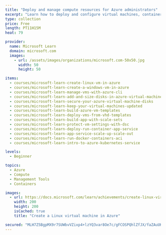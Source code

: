 ```yaml
---
title: "Deploy and manage compute resources for Azure administrators"
excerpt: "Learn how to deploy and configure virtual machines, containers, and Web Apps in Azure."
type: collection
price: Free
length: PT11H15M
heat: 79

provider:
  name: Microsoft Learn
  domain: microsoft.com
  images:
    - url: /assets/images/organizations/microsoft.com-50x50.jpg
      width: 50
      height: 50

items:
  - courses/microsoft-learn-create-linux-vm-in-azure
  - courses/microsoft-learn-create-a-windows-vm-in-azure
  - courses/microsoft-learn-manage-vms-with-azure-cli
  - courses/microsoft-learn-add-and-size-disks-in-azure-virtual-machines
  - courses/microsoft-learn-secure-your-azure-virtual-machine-disks
  - courses/microsoft-learn-keep-your-virtual-machines-updated
  - courses/microsoft-learn-build-azure-vm-templates
  - courses/microsoft-learn-deploy-vms-from-vhd-templates
  - courses/microsoft-learn-build-app-with-scale-sets
  - courses/microsoft-learn-protect-vm-settings-with-dsc
  - courses/microsoft-learn-deploy-run-container-app-service
  - courses/microsoft-learn-app-service-scale-up-scale-out
  - courses/microsoft-learn-run-docker-containers-aci
  - courses/microsoft-learn-intro-to-azure-kubernetes-service

levels:
  - Beginner

topics:
  - Azure
  - Compute
  - Management Tools
  - Containers

images:
  - url: https://docs.microsoft.com/learn/achievements/create-linux-virtual-machine-in-azure-social.png
    width: 200
    height: 200
    isCached: true
    title: "Create a Linux virtual machine in Azure"

secured: "MLH7Z5BgpMX9r7SUWbvVZixp4+lzYQ3var8Oe7c/gFCOSPQhlZfJX/faZAuUKcbklBkx9hMg9qEIdjt2OvmCkkvd39b55dILUjHCvpm5dfgBfcChKXa9zK2ifW4FSfRcJ/+zhO+ZMV8Gw5FvxpzjO6BLHaxjEG8xTM1KcO9xYHgPl04gipQuqis2bPhA4Xb96cjjBIsaxlriJztW3xgX4vrNFuobF5wkMK3FLwGjdeoYCrSJqTczZc+H6lQFdV9t+towRWCB7dOfcrO7Gwl74fLYYaFa5UVm9rR0w3LZ9vrbUK/aa48sGwiIRSBR24TMzGD+dehgsq05XY1zGvLO6g==;6eT9GQhAra90uPmbj0uk0w=="
---
```


